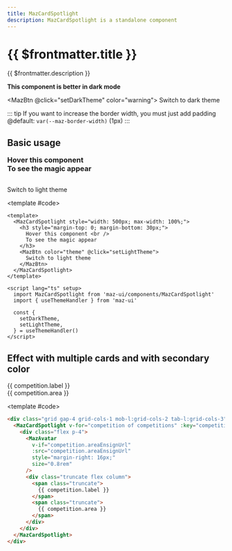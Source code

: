 ```yaml
---
title: MazCardSpotlight
description: MazCardSpotlight is a standalone component
---
```


# {{ $frontmatter.title }}

{{ $frontmatter.description }}

<!--@include: ./../.vitepress/mixins/getting-started.md-->

**This component is better in dark mode**

<MazBtn @click="setDarkTheme" color="warning">
  Switch to dark theme
</MazBtn>

::: tip
If you want to increase the border width, you must just add padding @default: `var(--maz-border-width)` (1px)
:::

## Basic usage

<ComponentDemo>
  <MazCardSpotlight style="width: 500px; max-width: 100%;">
    <h3 style="margin-top: 0; margin-bottom: 30px;">
      Hover this component <br />
      To see the magic appear
    </h3>
    <MazBtn color="theme" @click="setLightTheme">
      Switch to light theme
    </MazBtn>
  </MazCardSpotlight>

  <template #code>

  ```vue
  <template>
    <MazCardSpotlight style="width: 500px; max-width: 100%;">
      <h3 style="margin-top: 0; margin-bottom: 30px;">
        Hover this component <br />
        To see the magic appear
      </h3>
      <MazBtn color="theme" @click="setLightTheme">
        Switch to light theme
      </MazBtn>
    </MazCardSpotlight>
  </template>

  <script lang="ts" setup>
    import MazCardSpotlight from 'maz-ui/components/MazCardSpotlight'
    import { useThemeHandler } from 'maz-ui'

    const {
      setDarkTheme,
      setLightTheme,
    } = useThemeHandler()
  </script>
  ```

  </template>
</ComponentDemo>

## Effect with multiple cards and with secondary color

<ComponentDemo>
  <div class="maz-grid maz-gap-4 maz-grid-cols-1 mob-l:maz-grid-cols-2 tab-l:maz-grid-cols-3">
    <MazCardSpotlight v-for="competition of competitions" :key="competition.label" color="secondary">
      <div style="display: flex;">
        <MazAvatar
          v-if="competition.areaEnsignUrl"
          :src="competition.areaEnsignUrl"
          style="margin-right: 16px;"
          size="0.8rem"
        />
        <div style="display: flex; flex-direction: column;" class="maz-truncate">
          <span class="maz-truncate">
            {{ competition.label }}
          </span>
          <span class="maz-truncate">
            {{ competition.area }}
          </span>
        </div>
      </div>
    </MazCardSpotlight>
  </div>

  <template #code>

  ```html
  <div class="grid gap-4 grid-cols-1 mob-l:grid-cols-2 tab-l:grid-cols-3">
    <MazCardSpotlight v-for="competition of competitions" :key="competition.label" color="secondary">
      <div class="flex p-4">
        <MazAvatar
          v-if="competition.areaEnsignUrl"
          :src="competition.areaEnsignUrl"
          style="margin-right: 16px;"
          size="0.8rem"
        />
        <div class="truncate flex column">
          <span class="truncate">
            {{ competition.label }}
          </span>
          <span class="truncate">
            {{ competition.area }}
          </span>
        </div>
      </div>
    </MazCardSpotlight>
  </div>
  ```

  </template>
</ComponentDemo>

<!--@include: ./../.vitepress/generated-docs/maz-card-spotlight.doc.md-->

<script lang="ts" setup>
  import { useThemeHandler } from 'maz-ui'

  const {
    setDarkTheme,
    setLightTheme,
  } = useThemeHandler()

  const competitions = [
    {
      label: "Ligue 1",
      area: "France",
      areaEnsignUrl: "https://upload.wikimedia.org/wikipedia/en/c/c3/Flag_of_France.svg",
    },
    {
      label: "Premier League",
      area: "England",
      areaEnsignUrl: "https://crests.football-data.org/770.svg",
    },
    {
      label: "Bundesliga",
      area: "Germany",
      areaEnsignUrl: "https://upload.wikimedia.org/wikipedia/commons/b/ba/Flag_of_Germany.svg",
    },
    {
      label: "Eredivisie",
      area: "Netherlands",
      areaEnsignUrl: "https://upload.wikimedia.org/wikipedia/commons/2/20/Flag_of_the_Netherlands.svg",
    },
    {
      label: "Serie A",
      area: "Italy",
      areaEnsignUrl: "https://upload.wikimedia.org/wikipedia/en/0/03/Flag_of_Italy.svg",
    },
    {
      label: "Primera Division",
      area: "Spain",
      areaEnsignUrl: "https://upload.wikimedia.org/wikipedia/en/9/9a/Flag_of_Spain.svg",
    },
    {
      label: "Primeira Liga",
      area: "Portugal",
      areaEnsignUrl: "https://upload.wikimedia.org/wikipedia/commons/5/5c/Flag_of_Portugal.svg",
    },
    {
      label: "UEFA Champions League",
      area: "Europe",
      areaEnsignUrl: "https://crests.football-data.org/EUR.svg",
    }
  ]
</script>
